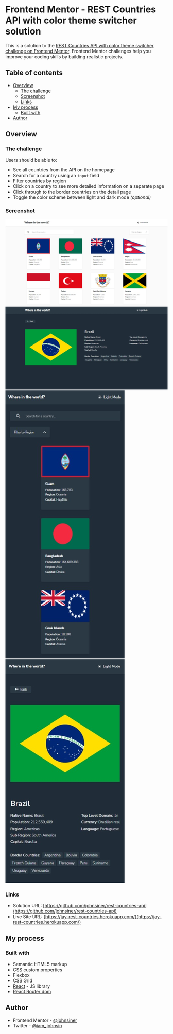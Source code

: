 # Frontend Mentor - REST Countries API with color theme switcher solution

This is a solution to the [REST Countries API with color theme switcher challenge on Frontend Mentor](https://www.frontendmentor.io/challenges/rest-countries-api-with-color-theme-switcher-5cacc469fec04111f7b848ca). Frontend Mentor challenges help you improve your coding skills by building realistic projects.

## Table of contents

-  [Overview](#overview)
   -  [The challenge](#the-challenge)
   -  [Screenshot](#screenshot)
   -  [Links](#links)
-  [My process](#my-process)
   -  [Built with](#built-with)
-  [Author](#author)

## Overview

### The challenge

Users should be able to:

-  See all countries from the API on the homepage
-  Search for a country using an `input` field
-  Filter countries by region
-  Click on a country to see more detailed information on a separate page
-  Click through to the border countries on the detail page
-  Toggle the color scheme between light and dark mode _(optional)_

### Screenshot

![](./src/assets/homepage-desktop.jpeg)
![](./src/assets/country-detail-desktop.jpeg)
![](./src/assets/homepage-mobile.jpeg)
![](./src/assets/country-detail-mobile.jpeg)

### Links

-  Solution URL: [https://github.com/johnsiner/rest-countries-api](https://github.com/johnsiner/rest-countries-api)
-  Live Site URL: [https://jay-rest-countries.herokuapp.com/](https://jay-rest-countries.herokuapp.com/)

## My process

### Built with

-  Semantic HTML5 markup
-  CSS custom properties
-  Flexbox
-  CSS Grid
-  [React](https://reactjs.org/) - JS library
-  [React Router dom](https://reactrouter.com/)

## Author

-  Frontend Mentor - [@johnsiner](https://www.frontendmentor.io/profile/johnsiner)
-  Twitter - [@iam_johnsin](https://www.twitter.com/iam_johnsin)
